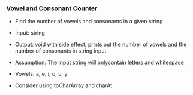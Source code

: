 ### Vowel and Consonant Counter

* Find the number of vowels and consonants in a given string

* Input: string

* Output: void with side effect; prints out the number of vowels and the number of consonants in string input

* Assumption: The input string will onlycontain letters and whitespace

* Vowels: a, e, i, o, u, y

* Consider using toCharArray and charAt

